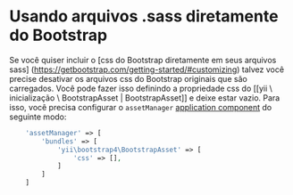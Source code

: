 Usando arquivos .sass diretamente do Bootstrap
===========================================

Se você quiser incluir o [css do Bootstrap diretamente em seus arquivos sass] (https://getbootstrap.com/getting-started/#customizing)
talvez você precise desativar os arquivos css do Bootstrap originais que são carregados.
Você pode fazer isso definindo a propriedade css do [[yii \ inicialização \ BootstrapAsset | BootstrapAsset]] e deixe estar vazio.
Para isso, você precisa configurar o `assetManager` [application component](https://github.com/yiisoft/yii2/blob/master/docs/guide/structure-application-components.md) 
do seguinte modo:

```php
    'assetManager' => [
        'bundles' => [
            'yii\bootstrap4\BootstrapAsset' => [
                'css' => [],
            ]
        ]
    ]
```
